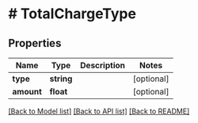 # # TotalChargeType

## Properties

Name | Type | Description | Notes
------------ | ------------- | ------------- | -------------
**type** | **string** |  | [optional]
**amount** | **float** |  | [optional]

[[Back to Model list]](../../README.md#models) [[Back to API list]](../../README.md#endpoints) [[Back to README]](../../README.md)
